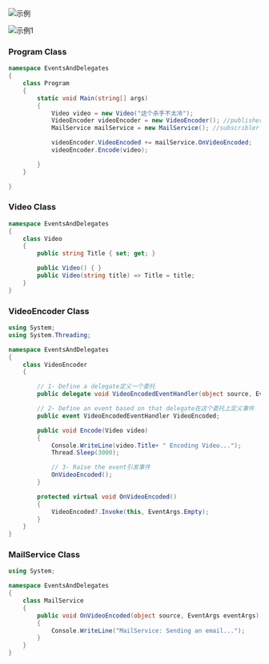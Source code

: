 ![示例](https://github.com/HumorLogic/TechDocments/blob/master/C%23/Basic%20Concept/Images/delegate001.jpg)

![示例1](https://github.com/HumorLogic/TechDocments/blob/master/C%23/Basic%20Concept/Images/delegate002.png)

### Program Class
``` C#
namespace EventsAndDelegates
{
    class Program
    {
        static void Main(string[] args)
        {
            Video video = new Video("这个杀手不太冷");
            VideoEncoder videoEncoder = new VideoEncoder(); //publisher
            MailService mailService = new MailService(); //subscribler

            videoEncoder.VideoEncoded += mailService.OnVideoEncoded;
            videoEncoder.Encode(video);

        }
    }

}

```

### Video Class  
``` C#
namespace EventsAndDelegates
{
    class Video
    {
        public string Title { set; get; }

        public Video() { }
        public Video(string title) => Title = title;
    }
}

```

### VideoEncoder Class  
``` C#
using System;
using System.Threading;

namespace EventsAndDelegates
{
    class VideoEncoder
    {

        // 1- Define a delegate定义一个委托
        public delegate void VideoEncodedEventHandler(object source, EventArgs args);

        // 2- Define an event based on that delegate在这个委托上定义事件
        public event VideoEncodedEventHandler VideoEncoded;

        public void Encode(Video video)
        {
            Console.WriteLine(video.Title+ " Encoding Video...");
            Thread.Sleep(3000);

            // 3- Raise the event引发事件
            OnVideoEncoded();
        }

        protected virtual void OnVideoEncoded()
        {
            VideoEncoded?.Invoke(this, EventArgs.Empty);
        }
    }
}

```

### MailService Class  
``` C#
using System;

namespace EventsAndDelegates
{
    class MailService
    {
        public void OnVideoEncoded(object source, EventArgs eventArgs)
        {
            Console.WriteLine("MailService: Sending an email...");
        }
    }
}
```
